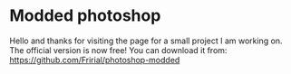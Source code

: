 # Modded photoshop
Hello and thanks for visiting the page for a small project I am working on.
The official version is now free!
You can download it from: https://github.com/Fririal/photoshop-modded
